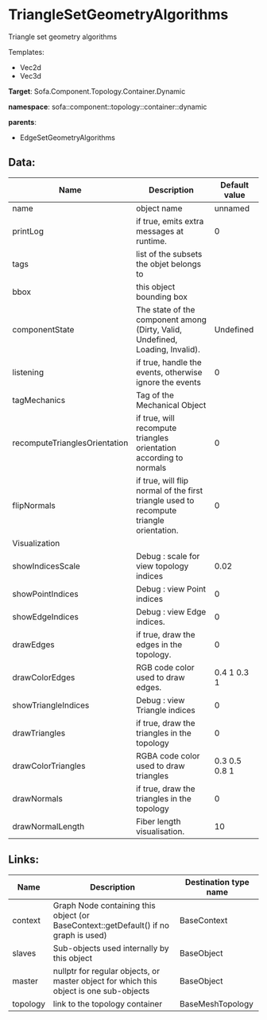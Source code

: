 # TriangleSetGeometryAlgorithms

Triangle set geometry algorithms


Templates:

- Vec2d
- Vec3d

__Target__: Sofa.Component.Topology.Container.Dynamic

__namespace__: sofa::component::topology::container::dynamic

__parents__:

- EdgeSetGeometryAlgorithms

## Data: 

<table>
    <thead>
        <tr>
            <th>Name</th>
            <th>Description</th>
            <th>Default value</th>
        </tr>
    </thead>
    <tbody>
	<tr>
		<td>name</td>
		<td>
object name
		</td>
		<td>unnamed</td>
	</tr>
	<tr>
		<td>printLog</td>
		<td>
if true, emits extra messages at runtime.
		</td>
		<td>0</td>
	</tr>
	<tr>
		<td>tags</td>
		<td>
list of the subsets the objet belongs to
		</td>
		<td></td>
	</tr>
	<tr>
		<td>bbox</td>
		<td>
this object bounding box
		</td>
		<td></td>
	</tr>
	<tr>
		<td>componentState</td>
		<td>
The state of the component among (Dirty, Valid, Undefined, Loading, Invalid).
		</td>
		<td>Undefined</td>
	</tr>
	<tr>
		<td>listening</td>
		<td>
if true, handle the events, otherwise ignore the events
		</td>
		<td>0</td>
	</tr>
	<tr>
		<td>tagMechanics</td>
		<td>
Tag of the Mechanical Object
		</td>
		<td></td>
	</tr>
	<tr>
		<td>recomputeTrianglesOrientation</td>
		<td>
if true, will recompute triangles orientation according to normals
		</td>
		<td>0</td>
	</tr>
	<tr>
		<td>flipNormals</td>
		<td>
if true, will flip normal of the first triangle used to recompute triangle orientation.
		</td>
		<td>0</td>
	</tr>
	<tr>
		<td colspan="3">Visualization</td>
	</tr>
	<tr>
		<td>showIndicesScale</td>
		<td>
Debug : scale for view topology indices
		</td>
		<td>0.02</td>
	</tr>
	<tr>
		<td>showPointIndices</td>
		<td>
Debug : view Point indices
		</td>
		<td>0</td>
	</tr>
	<tr>
		<td>showEdgeIndices</td>
		<td>
Debug : view Edge indices.
		</td>
		<td>0</td>
	</tr>
	<tr>
		<td>drawEdges</td>
		<td>
if true, draw the edges in the topology.
		</td>
		<td>0</td>
	</tr>
	<tr>
		<td>drawColorEdges</td>
		<td>
RGB code color used to draw edges.
		</td>
		<td>0.4 1 0.3 1</td>
	</tr>
	<tr>
		<td>showTriangleIndices</td>
		<td>
Debug : view Triangle indices
		</td>
		<td>0</td>
	</tr>
	<tr>
		<td>drawTriangles</td>
		<td>
if true, draw the triangles in the topology
		</td>
		<td>0</td>
	</tr>
	<tr>
		<td>drawColorTriangles</td>
		<td>
RGBA code color used to draw triangles
		</td>
		<td>0.3 0.5 0.8 1</td>
	</tr>
	<tr>
		<td>drawNormals</td>
		<td>
if true, draw the triangles in the topology
		</td>
		<td>0</td>
	</tr>
	<tr>
		<td>drawNormalLength</td>
		<td>
Fiber length visualisation.
		</td>
		<td>10</td>
	</tr>

</tbody>
</table>

## Links: 


| Name | Description | Destination type name |
| ---- | ----------- | --------------------- |
|context|Graph Node containing this object (or BaseContext::getDefault() if no graph is used)|BaseContext|
|slaves|Sub-objects used internally by this object|BaseObject|
|master|nullptr for regular objects, or master object for which this object is one sub-objects|BaseObject|
|topology|link to the topology container|BaseMeshTopology|


